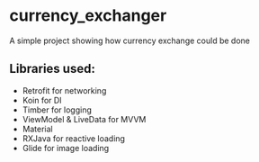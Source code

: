 # currency_exchanger

A simple project showing how currency exchange could be done

## Libraries used: 

- Retrofit for networking
- Koin for DI
- Timber for logging
- ViewModel & LiveData for MVVM
- Material
- RXJava for reactive loading
- Glide for image loading